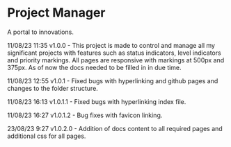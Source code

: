 # Project Manager
 A portal to innovations.

11/08/23 11:35 v1.0.0 - This project is made to control and manage all my significant projects with features such as status indicators, level indicators and priority markings. All pages are responsive with markings at 500px and 375px. As of now the docs needed to be filled in in due time.


11/08/23 12:55 v1.0.1 - Fixed bugs with hyperlinking and github pages and changes to the folder structure.

11/08/23 16:13 v1.0.1.1 - Fixed bugs with hyperlinking index file.

11/08/23 16:27 v1.0.1.2 - Bug fixes with favicon linking. 

23/08/23 9:27  v1.0.2.0 - Addition of docs content to all required pages and additional css for all pages.